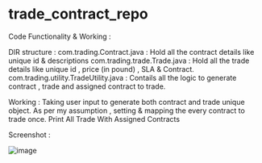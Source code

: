 # trade_contract_repo

Code Functionality & Working :

DIR structure :
        com.trading.Contract.java :  Hold all the contract details like unique id & descriptions
        com.trading.trade.Trade.java :  Hold all the trade details like unique id , price (in pound) , SLA & Contract.
        com.trading.utility.TradeUtility.java :  Contails all the logic to generate contract , trade and assigned contract to trade.    

Working :
Taking user input to generate both contract and trade unique object.
As per my assumption , setting & mapping the every contract to trade once. 
Print All Trade With Assigned Contracts


Screenshot :

![image](https://user-images.githubusercontent.com/11006883/170891295-d577d036-62af-433c-8bdb-19b497a4b5c9.png)
